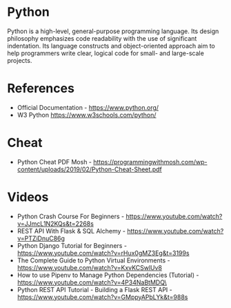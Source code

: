 # Python

Python is a high-level, general-purpose programming language. Its design philosophy emphasizes code readability with the use of significant indentation. Its language constructs and object-oriented approach aim to help programmers write clear, logical code for small- and large-scale projects.

# References

- Official Documentation - https://www.python.org/
- W3 Python https://www.w3schools.com/python/

# Cheat

- Python Cheat PDF Mosh - https://programmingwithmosh.com/wp-content/uploads/2019/02/Python-Cheat-Sheet.pdf

# Videos

- Python Crash Course For Beginners - https://www.youtube.com/watch?v=JJmcL1N2KQs&t=2268s
- REST API With Flask & SQL Alchemy - https://www.youtube.com/watch?v=PTZiDnuC86g
- Python Django Tutorial for Beginners - https://www.youtube.com/watch?v=rHux0gMZ3Eg&t=3199s
- The Complete Guide to Python Virtual Environments - https://www.youtube.com/watch?v=KxvKCSwlUv8
- How to use Pipenv to Manage Python Dependencies (Tutorial) - https://www.youtube.com/watch?v=4P34NaBtMDQ\
- Python REST API Tutorial - Building a Flask REST API -https://www.youtube.com/watch?v=GMppyAPbLYk&t=988s
